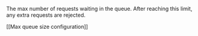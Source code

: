 The max number of requests waiting in the queue. After reaching this limit, any extra requests are rejected.

[[Max queue size configuration]]
